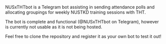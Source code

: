 NUSxTHTbot is a Telegram bot assisting in sending attendance polls and allocating groupings for weekly NUSTKD training sessions with THT.

The bot is complete and functional (@NUSxTHTbot on Telegram), however is currently not usable as it is not being hosted.

Feel free to clone the repository and register it as your own bot to test it out!
